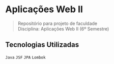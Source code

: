 # Aplicações Web II
> Repositório para projeto de faculdade  
> Disciplina: Aplicações Web II (6º Semestre)

## Tecnologias Utilizadas
```Java```
```JSF```
```JPA```
```Lombok```